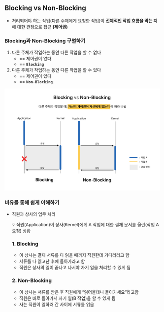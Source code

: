## Blocking vs Non-Blocking

- 처리되어야 하는 작업(다른 주체에게 요청한 작업)이 **전체적인 작업 흐름을 막는 지**에 대한 관점으로 접근 **(제어권)**

### Blocking과 Non-Blocking 구별하기

1. 다른 주체가 작업하는 동안 다른 작업을 할 수 없다
    - == 제어권이 없다
    - == **`Blocking`**
2. 다른 주체가 작업하는 동안 다른 작업을 할 수 있다
    - == 제어권이 있다
    - == **`Non-Blocking`**

![Untitled](../../_image/Blocking%20vs%20Non-Blocking.png)

### 비유를 통해 쉽게 이해하기

- 직원과 상사의 업무 처리
    
    <aside>
    💡 직원(Application)이 상사(Kernel)에게 A 작업에 대한 결재 문서를 올린(작업 A 요청) 상황
    
    </aside>
    
    ### 1. Blocking
    
    - 이 상사는 결재 서류를 다 읽을 때까지 직원한테 기다리라고 함
    - 서류를 다 읽고난 후에 돌아가라고 함
    - 직원은 상사의 일이 끝나고 나서야 자기 일을 처리할 수 있게 됨
    
    ### 2. Non-Blocking
    
    - 이 상사는 서류를 받은 후 직원에게 “읽어볼테니 돌아가세요”라고함
    - 직원은 바로 돌아가서 자기 일(B 작업)을 할 수 있게 됨
    - 사는 직원이 일하러 간 사이에 서류를 읽음